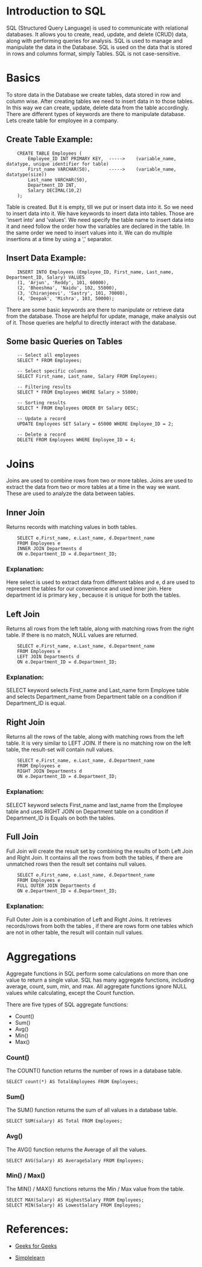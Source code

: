 # Introduction to SQL

SQL (Structured Query Language) is used to communicate with relational databases. It allows you to create, read, update, and delete (CRUD) data, along with performing queries for analysis. SQL is used to manage and manipulate the data in the Database. SQL is used on the data that is stored in rows and columns format, simply Tables. SQL is not case-sensitive.

# Basics


To store data in the Database we create tables, data stored in row and column wise. After creating tables we need to insert data in to those tables. In this way we can create, update, delete data from the table accordingly. There are different types of keywords are there to manipulate database. Lets create table for employee in a company.

## Create Table Example:
```
    CREATE TABLE Employees (
		Employee_ID INT PRIMARY KEY,  ----->	(variable_name, datatype, unique identifier for table)
		First_name VARCHAR(50),	      ----->    (variable_name, datatype(size))
		Last_name VARCHAR(50),
		Department_ID INT,
		Salary DECIMAL(10,2)
    );
```

Table is created. But it is empty, till we put or insert data into it. So we need to insert data into it. We have keywords to insert data into tables. Those are 'insert into' and 'values'. We need specify the table name to insert data into it and need follow the order how the variables are declared in the table. In the same order we need to insert values into it. We can do multiple insertions at a time by using a ',' separator.

## Insert Data Example:
```
    INSERT INTO Employees (Employee_ID, First_name, Last_name, Department_ID, Salary) VALUES
    (1, 'Arjun', 'Reddy', 101, 60000),
    (2, 'Bheeshma', 'Naidu', 102, 55000),
    (3, 'Chiranjeevi', 'Sastry', 101, 70000),
    (4, 'Deepak', 'Mishra', 103, 50000);
```

There are some basic keywords are there to manipulate or retrieve data from the database. Those are helpful for update, manage, make analysis out of it. Those queries are helpful to directly interact with the database.

## Some basic Queries on Tables

```
    -- Select all employees
    SELECT * FROM Employees;

    -- Select specific columns
    SELECT First_name, Last_name, Salary FROM Employees;

    -- Filtering results
    SELECT * FROM Employees WHERE Salary > 55000;

    -- Sorting results
    SELECT * FROM Employees ORDER BY Salary DESC;

    -- Update a record
    UPDATE Employees SET Salary = 65000 WHERE Employee_ID = 2;

    -- Delete a record
    DELETE FROM Employees WHERE Employee_ID = 4;
```


# Joins

Joins are used to combine rows from two or more tables. Joins are used to extract the data from two or more tables at a time in the way we want. These are used to analyze the data between tables.

## Inner Join

Returns records with matching values in both tables.

```
    SELECT e.First_name, e.Last_name, d.Department_name
    FROM Employees e
    INNER JOIN Departments d
    ON e.Department_ID = d.Department_ID;
```

### Explanation:
Here select is used to extract data from different tables and e, d are used to represent the tables for our convenience and used inner join. Here department id is primary key , because it is unique for both the tables.


## Left Join
Returns all rows from the left table, along with matching rows from the right table. If there is no match, NULL values are returned.

```
    SELECT e.First_name, e.Last_name, d.Department_name
    FROM Employees e
    LEFT JOIN Departments d
    ON e.Department_ID = d.Department_ID;
```

### Explanation: 
SELECT keyword selects First_name and Last_name form Employee table and selects Department_name from Department table on a condition if Department_ID is equal.


## Right Join
Returns all the rows of the table, along with matching rows from the left table. It is very similar to LEFT JOIN. If there is no matching row on the left table, the result-set will contain null values.

```
    SELECT e.First_name, e.Last_name, d.Department_name
    FROM Employees e
    RIGHT JOIN Departments d
    ON e.Department_ID = d.Department_ID;
```

### Explanation: 
SELECT keyword selects First_name and last_name from the Employee table and uses RIGHT JOIN on Department table on a condition if Department_ID is Equals on both the tables.


## Full Join
Full Join will create the result set by combining the results of both Left Join and Right Join. It contains all the rows from both the tables, if there are unmatched rows then the result set contains null values.

```
    SELECT e.First_name, e.Last_name, d.Department_name
    FROM Employees e
    FULL OUTER JOIN Departments d
    ON e.Department_ID = d.Department_ID;
```

### Explanation: 
Full Outer Join is a combination of Left and Right Joins. It retrieves records/rows from both the tables , if there are rows form one tables which are not in other table, the result will contain null values.


# Aggregations

Aggregate functions in SQL perform some calculations on more than one value to return a single value. SQL has many aggregate functions, including average, count, sum, min, and max. All aggregate functions ignore NULL values while calculating, except the Count function.

There are five types of SQL aggregate functions:

- Count()
- Sum()
- Avg()
- Min()
- Max()

### Count()

The COUNT() function returns the number of rows in a database table.

	SELECT count(*) AS TotalEmployees FROM Employees;
	

### Sum()

The SUM() function returns the sum of all values in a database table.

	SELECT SUM(salary) AS Total FROM Employees;


### Avg()

The AVG() function returns the Average of all the values.

	SELECT AVG(Salary) AS AverageSalary FROM Employees;
	

### Min() / Max()

The MIN() / MAX() functions returns the Min / Max value from the table.
	
	SELECT MAX(Salary) AS HighestSalary FROM Employees;
	SELECT MIN(Salary) AS LowestSalary FROM Employees;
	
	


# References:

- [Geeks for Geeks](https://www.geeksforgeeks.org/sql/sql-join-set-1-inner-left-right-and-full-joins/)

- [Simplelearn](https://www.simplilearn.com/tutorials/sql-tutorial/sql-aggregate-functions)
